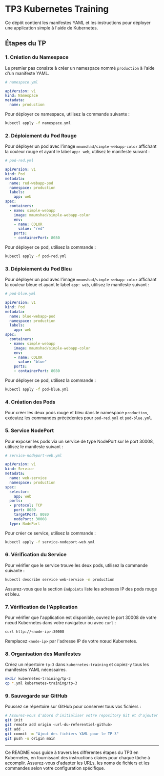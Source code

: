 
# TP3 Kubernetes Training

Ce dépôt contient les manifestes YAML et les instructions pour déployer une application simple à l'aide de Kubernetes.

## Étapes du TP

### 1. Création du Namespace

Le premier pas consiste à créer un namespace nommé `production` à l'aide d'un manifeste YAML.

```yaml
# namespace.yml

apiVersion: v1
kind: Namespace
metadata:
  name: production
```

Pour déployer ce namespace, utilisez la commande suivante :

```sh
kubectl apply -f namespace.yml
```

### 2. Déploiement du Pod Rouge

Pour déployer un pod avec l'image `mmumshad/simple-webapp-color` affichant la couleur rouge et ayant le label `app: web`, utilisez le manifeste suivant :

```yaml
# pod-red.yml

apiVersion: v1
kind: Pod
metadata:
  name: red-webapp-pod
  namespace: production
  labels:
    app: web
spec:
  containers:
  - name: simple-webapp
    image: mmumshad/simple-webapp-color
    env:
    - name: COLOR
      value: "red"
    ports:
    - containerPort: 8080
```

Pour déployer ce pod, utilisez la commande :

```sh
kubectl apply -f pod-red.yml
```

### 3. Déploiement du Pod Bleu

Pour déployer un pod avec l'image `mmumshad/simple-webapp-color` affichant la couleur bleue et ayant le label `app: web`, utilisez le manifeste suivant :

```yaml
# pod-blue.yml

apiVersion: v1
kind: Pod
metadata:
  name: blue-webapp-pod
  namespace: production
  labels:
    app: web
spec:
  containers:
  - name: simple-webapp
    image: mmumshad/simple-webapp-color
    env:
    - name: COLOR
      value: "blue"
    ports:
    - containerPort: 8080
```

Pour déployer ce pod, utilisez la commande :

```sh
kubectl apply -f pod-blue.yml
```

### 4. Création des Pods

Pour créer les deux pods rouge et bleu dans le namespace `production`, exécutez les commandes précédentes pour `pod-red.yml` et `pod-blue.yml`.

### 5. Service NodePort

Pour exposer les pods via un service de type NodePort sur le port 30008, utilisez le manifeste suivant :

```yaml
# service-nodeport-web.yml

apiVersion: v1
kind: Service
metadata:
  name: web-service
  namespace: production
spec:
  selector:
    app: web
  ports:
  - protocol: TCP
    port: 8080
    targetPort: 8080
    nodePort: 30008
  type: NodePort
```

Pour créer ce service, utilisez la commande :

```sh
kubectl apply -f service-nodeport-web.yml
```

### 6. Vérification du Service

Pour vérifier que le service trouve les deux pods, utilisez la commande suivante :

```sh
kubectl describe service web-service -n production
```

Assurez-vous que la section `Endpoints` liste les adresses IP des pods rouge et bleu.

### 7. Vérification de l'Application

Pour vérifier que l'application est disponible, ouvrez le port 30008 de votre nœud Kubernetes dans votre navigateur ou avec `curl` :

```sh
curl http://<node-ip>:30008
```

Remplacez `<node-ip>` par l'adresse IP de votre nœud Kubernetes.

### 8. Organisation des Manifestes

Créez un répertoire `tp-3` dans `kubernetes-training` et copiez-y tous les manifestes YAML nécessaires.

```sh
mkdir kubernetes-training/tp-3
cp *.yml kubernetes-training/tp-3
```

### 9. Sauvegarde sur GitHub

Poussez ce répertoire sur GitHub pour conserver tous vos fichiers :

```sh
# Assurez-vous d'abord d'initialiser votre repository Git et d'ajouter un remote pour GitHub
git init
git remote add origin <url-du-referentiel-github>
git add .
git commit -m "Ajout des fichiers YAML pour le TP-3"
git push -u origin main
```

---

Ce README vous guide à travers les différentes étapes du TP3 en Kubernetes, en fournissant des instructions claires pour chaque tâche à accomplir. Assurez-vous d'adapter les URLs, les noms de fichiers et les commandes selon votre configuration spécifique.
